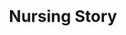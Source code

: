 ---
title: "Nursing Story"
permalink: /nurse-stories/
layout: collection
toc: true
toc_stiky: true
---